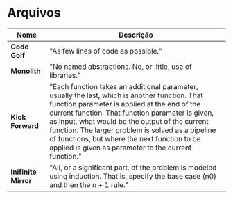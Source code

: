# Arquivos #

Nome | Descrição
------------ | -------------
**Code Golf** | "As few lines of code as possible."
**Monolith** | "No named abstractions. No, or little, use of libraries."
**Kick Forward** | "Each function takes an additional parameter, usually the last, which is another function. That function parameter is applied at the end of the current function. That function parameter is given, as input, what would be the output of the current function. The larger problem is solved as a pipeline of functions, but where the next function to be applied is given as parameter to the current function."
**Inifinite Mirror** | "All, or a significant part, of the problem is modeled using induction. That is, specify the base case (n0) and then the n + 1 rule."
